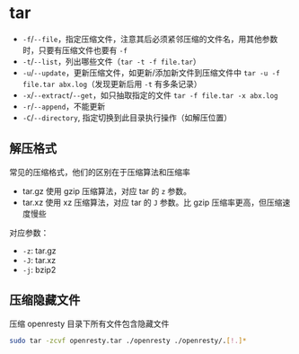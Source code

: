 # tar

- `-f`/`--file`，指定压缩文件，注意其后必须紧邻压缩的文件名，用其他参数时，只要有压缩文件也要有 `-f`
- `-t`/`--list`，列出哪些文件（`tar -t -f file.tar`）
- `-u`/`--update`，更新压缩文件，如更新/添加新文件到压缩文件中 `tar -u -f file.tar abx.log`（发现更新后用 `-t` 有多条记录）
- `-x`/`--extract`/`--get`，如只抽取指定的文件 `tar -f file.tar -x abx.log`
- `-r`/`--append`，不能更新
- `-C`/`--directory`, 指定切换到此目录执行操作（如解压位置）

## 解压格式

常见的压缩格式，他们的区别在于压缩算法和压缩率

- tar.gz 使用 gzip 压缩算法，对应 tar 的 `z` 参数。
- tar.xz 使用 xz 压缩算法，对应 tar 的 `J` 参数。比 gzip 压缩率更高，但压缩速度慢些

对应参数：

- `-z`: tar.gz
- `-J`: tar.xz
- `-j`: bzip2

## 压缩隐藏文件

压缩 openresty 目录下所有文件包含隐藏文件

```sh
sudo tar -zcvf openresty.tar ./openresty ./openresty/.[!.]*
```
